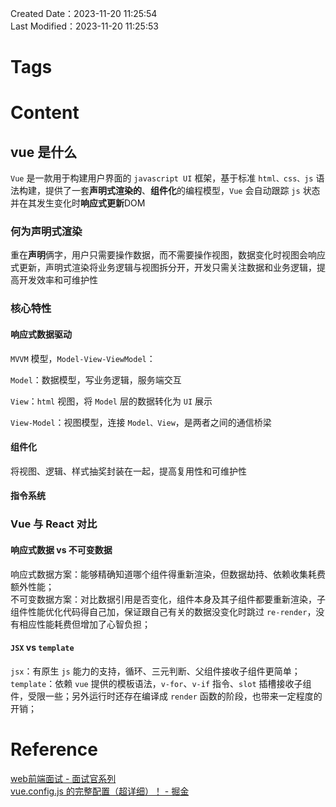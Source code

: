 Created Date：2023-11-20 11:25:54  
Last Modified：2023-11-20 11:25:53

# Tags

# Content

## vue 是什么

`Vue` 是一款用于构建用户界面的 `javascript UI` 框架，基于标准 `html、css、js` 语法构建，提供了一套**声明式渲染的**、**组件化**的编程模型，`Vue` 会自动跟踪 `js` 状态并在其发生变化时**响应式更新**DOM

### 何为声明式渲染

重在**声明**俩字，用户只需要操作数据，而不需要操作视图，数据变化时视图会响应式更新，声明式渲染将业务逻辑与视图拆分开，开发只需关注数据和业务逻辑，提高开发效率和可维护性

### 核心特性

#### 响应式数据驱动

`MVVM` 模型，`Model-View-ViewModel`：

`Model`：数据模型，写业务逻辑，服务端交互

`View`：`html` 视图，将 `Model` 层的数据转化为 `UI` 展示

`View-Model`：视图模型，连接 `Model、View`，是两者之间的通信桥梁

#### 组件化

将视图、逻辑、样式抽奖封装在一起，提高复用性和可维护性

#### 指令系统

### Vue 与 React 对比

#### 响应式数据 vs 不可变数据

响应式数据方案：能够精确知道哪个组件得重新渲染，但数据劫持、依赖收集耗费额外性能；  
不可变数据方案：对比数据引用是否变化，组件本身及其子组件都要重新渲染，子组件性能优化代码得自己加，保证跟自己有关的数据没变化时跳过 `re-render`，没有相应性能耗费但增加了心智负担；

#### `JSX` vs `template`

`jsx`：有原生 `js` 能力的支持，循环、三元判断、父组件接收子组件更简单；  
`template`：依赖 `vue` 提供的模板语法，`v-for`、`v-if` 指令、`slot` 插槽接收子组件，受限一些；另外运行时还存在编译成 `render` 函数的阶段，也带来一定程度的开销；

# Reference

[web前端面试 - 面试官系列](https://vue3js.cn/interview/)  
[vue.config.js 的完整配置（超详细）！ - 掘金](https://juejin.cn/post/6886698055685373965)
